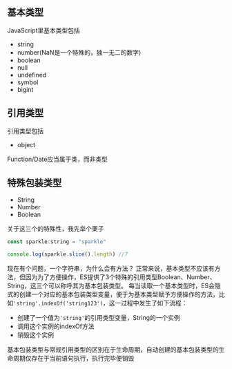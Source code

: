 <!--
 * @Author: xxxafu
 * @Date: 2022-03-12 16:59:27
 * @LastEditTime: 2022-03-12 17:14:55
 * @LastEditors: xxxafu
 * @Description: 
 * @FilePath: \study\JavaScript\基本类型.md
-->
## 基本类型
JavaScript里基本类型包括
- string
- number(NaN是一个特殊的，独一无二的数字)
- boolean
- null
- undefined
- symbol
- bigint

## 引用类型
引用类型包括
- object

Function/Date应当属于类，而非类型

## 特殊包装类型
- String
- Number
- Boolean
  
关于这三个的特殊性，我先举个栗子
```javascript
const sparkle:string = "sparkle"

console.log(sparkle.slice().length) //7
```
现在有个问题，一个字符串，为什么会有方法？
正常来说，基本类型不应该有方法，但因为为了方便操作，ES提供了3个特殊的引用类型Boolean、Number、String，这三个可以称呼其为基本包装类型。
每当读取一个基本类型时，ES会隐式的创建一个对应的基本包装类型变量，便于为基本类型赋予方便操作的方法，比如`'string'.indexOf('string123')`，这一过程中发生了如下流程：
- 创建了一个值为`'string'`的引用类型变量，String的一个实例
- 调用这个实例的indexOf方法
- 销毁这个实例

基本包装类型与常规引用类型的区别在于生命周期，自动创建的基本包装类型的生命周期仅存在于当前语句执行，执行完毕便销毁
